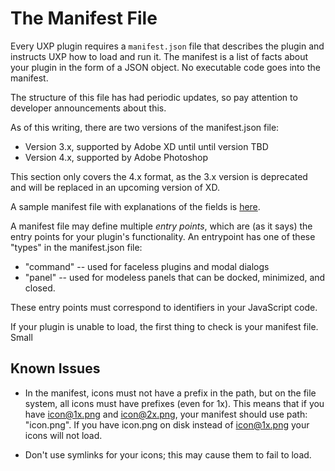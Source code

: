 # The Manifest File

Every UXP plugin requires a `manifest.json` file that describes the plugin and instructs UXP how to load and run it. The manifest is a list of facts about your plugin in the form of a JSON object. No executable code goes into the manifest.

The structure of this file has had periodic updates, so pay attention to developer announcements about this.

As of this writing, there are two versions of the manifest.json file:

* Version 3.x, supported by Adobe XD until until version TBD
* Version 4.x, supported by Adobe Photoshop

This section only covers the 4.x format, as the 3.x version is deprecated and will be replaced in an upcoming version of XD.

A sample manifest file with explanations of the fields is [here](../reference/structure/manifest.md).

A manifest file may define multiple _entry points_, which are (as it says) the entry points for your plugin's functionality. An entrypoint has one of these "types" in the manifest.json file:

* "command" -- used for faceless plugins and modal dialogs
* "panel" -- used for modeless panels that can be docked, minimized, and closed.

These entry points must correspond to identifiers in your JavaScript code.

If your plugin is unable to load, the first thing to check is your manifest file. Small 

## Known Issues

* In the manifest, icons must not have a prefix in the path, but on the file system, all icons must have prefixes (even for 1x). This means that if you have icon@1x.png and icon@2x.png, your manifest should use path: "icon.png". If you have icon.png on disk instead of icon@1x.png your icons will not load.

* Don't use symlinks for your icons; this may cause them to fail to load.